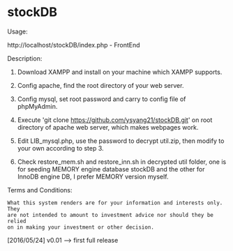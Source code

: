 # stockDB

Usage:

http://localhost/stockDB/index.php - FrontEnd

Description:

1. Download XAMPP and install on your machine which XAMPP supports.

2. Config apache, find the root directory of your web server.

3. Config mysql, set root password and carry to config file of phpMyAdmin.

4. Execute 'git clone https://github.com/ysyang21/stockDB.git' on root
   directory of apache web server, which makes webpages work.

5. Edit LIB_mysql.php, use the password to decrypt util.zip, then modify to
   your own according to step 3.

6. Check restore_mem.sh and restore_inn.sh in decrypted util folder, one is
   for seeding MEMORY engine database stockDB and the other for InnoDB engine
   DB, I prefer MEMORY version myself.

Terms and Conditions:

    What this system renders are for your information and interests only. They
    are not intended to amount to investment advice nor should they be relied
    on in making your investment or other decision.

[2016/05/24] v0.01 --> first full release

